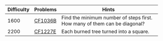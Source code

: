 | Difficulty | Problems | Hints |
| -------- | -------- | -------- |
| 1600 | [CF1036B](https://codeforces.com/problemset/problem/1036/B) | Find the minimum number of steps first. How many of them can be diagonal? |
| 2200 | [CF1227E](https://codeforces.com/problemset/problem/1227/E) | Each burned tree turned into a square. |